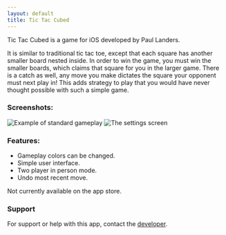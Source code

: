 ```yaml
---
layout: default
title: Tic Tac Cubed
---
```


Tic Tac Cubed is a game for iOS developed by Paul Landers.

It is similar to traditional tic tac toe, except that each square has another smaller board nested inside. In order to win the game, you must win the smaller boards, which claims that square for you in the larger game. There is a catch as well, any move you make dictates the square your opponent must next play in! This adds strategy to play that you would have never thought possible with such a simple game.

### Screenshots:
![][gameplay]
![][options]

### Features:
* Gameplay colors can be changed.
* Simple user interface.
* Two player in person mode.
* Undo most recent move.

Not currently available on the app store.

### Support
For support or help with this app, contact the [developer](paul.landers.dev@gmail.com).

[gameplay]: /assets/images/gameplay.png "Example of standard gameplay"
[options]: /assets/images/options.png "The settings screen"
